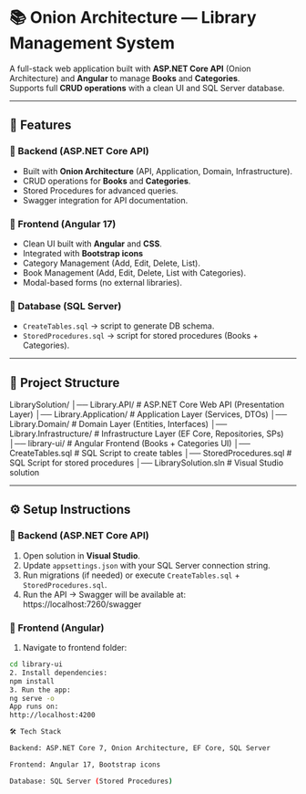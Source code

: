 # 📚 Onion Architecture — Library Management System  

A full-stack web application built with **ASP.NET Core API** (Onion Architecture) and **Angular** to manage **Books** and **Categories**.  
Supports full **CRUD operations** with a clean UI and SQL Server database.  

---

## 🚀 Features  

### 🔹 Backend (ASP.NET Core API)  
- Built with **Onion Architecture** (API, Application, Domain, Infrastructure).  
- CRUD operations for **Books** and **Categories**.  
- Stored Procedures for advanced queries.  
- Swagger integration for API documentation.  

### 🔹 Frontend (Angular 17)  
- Clean UI built with **Angular** and **CSS**.  
- Integrated with **Bootstrap icons**  
- Category Management (Add, Edit, Delete, List).  
- Book Management (Add, Edit, Delete, List with Categories).  
- Modal-based forms (no external libraries).  

### 🔹 Database (SQL Server)  
- `CreateTables.sql` → script to generate DB schema.  
- `StoredProcedures.sql` → script for stored procedures (Books + Categories).  

---

## 📂 Project Structure 
LibrarySolution/
│── Library.API/ # ASP.NET Core Web API (Presentation Layer)
│── Library.Application/ # Application Layer (Services, DTOs)
│── Library.Domain/ # Domain Layer (Entities, Interfaces)
│── Library.Infrastructure/ # Infrastructure Layer (EF Core, Repositories, SPs)
│── library-ui/ # Angular Frontend (Books + Categories UI)
│── CreateTables.sql # SQL Script to create tables
│── StoredProcedures.sql # SQL Script for stored procedures
│── LibrarySolution.sln # Visual Studio solution


---

## ⚙️ Setup Instructions  

### 🔹 Backend (ASP.NET Core API)  
1. Open solution in **Visual Studio**.  
2. Update `appsettings.json` with your SQL Server connection string.  
3. Run migrations (if needed) or execute `CreateTables.sql` + `StoredProcedures.sql`.  
4. Run the API → Swagger will be available at:  
https://localhost:7260/swagger
### 🔹 Frontend (Angular)  
1. Navigate to frontend folder:  
```bash
cd library-ui
2. Install dependencies:
npm install
3. Run the app:
ng serve -o
App runs on:
http://localhost:4200

🛠️ Tech Stack

Backend: ASP.NET Core 7, Onion Architecture, EF Core, SQL Server

Frontend: Angular 17, Bootstrap icons

Database: SQL Server (Stored Procedures)
